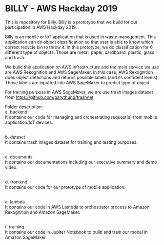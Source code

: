 # BILLY - AWS Hackday 2019
This is repository for Billy. Billy is a prototype that we build for our participation in AWS Hackday 2019.

Billy is an mobile or IoT application that is used in waste management. This application can do object classification so that user is able to know which correct recycle bin to throw it.  In this prototype, we do classification for 6 different type of objects. Those are metal, paper, cardboard, plastic, glass and trash. 

We build this application on AWS infrastructure and the main service we use are AWS Rekognition and AWS SageMaker. In this case, AWS Rekognition does object detections and returns possible labels (and its confident levels). Those labels are inputted into AWS SageMaker to predict type of object.

For training purpose in AWS SageMaker, we are use trash images dataset from https://github.com/garythung/trashnet

Folder description:<br>
a. backend<br>
It contains our code for managing and orchestrating request(s) from mobile application/IoT devices.<br>
<br>

b. dataset<br>
It contains trash images dataset for training and testing purposes.<br>
<br>

c. documents<br>
It contains our documentations including our executive summary and demo video.<br>
<br>

d. frontend<br>
It contains our code for our prototype of mobile application.<br>
<br>

e. lambda<br>
It contains our code in AWS Lambda to orchestrator process to Amazon Rekognition and Amazon SageMaker.<br>
<br>

f. training<br>
It contains our code in Jupiter Notebook to build and train our model in Amazon SageMaker<br>
